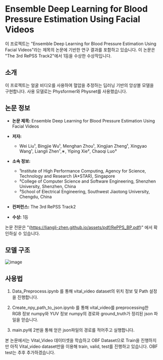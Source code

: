 # Ensemble Deep Learning for Blood Pressure Estimation Using Facial Videos

이 프로젝트는 "Ensemble Deep Learning for Blood Pressure Estimation Using Facial Videos"라는 제목의 논문에 기반한 연구 결과를 포함하고 있습니다. 이 논문은 "The 3rd RePSS Track2"에서 1등을 수상한 수상작입니다.

## 소개

이 프로젝트는 얼굴 비디오를 사용하여 혈압을 추정하는 딥러닝 기반의 앙상블 모델을 구현합니다. 사용 모델로는 Physformer와 Physnet를 사용했습니다.

## 논문 정보

- **논문 제목:** Ensemble Deep Learning for Blood Pressure Estimation Using Facial Videos
- **저자:**
  - Wei Liu¹, Bingjie Wu¹, Menghan Zhou¹, Xingjian Zheng¹, Xingyao Wang¹, Liangli Zhen¹,∗, Yiping Xie², Chaoqi Luo³

- **소속 정보:**
  - ¹Institute of High Performance Computing, Agency for Science, Technology and Research (A*STAR), Singapore
  - ²College of Computer Science and Software Engineering, Shenzhen University, Shenzhen, China
  - ³School of Electrical Engineering, Southwest Jiaotong University, Chengdu, China

- **컨퍼런스:** The 3rd RePSS Track2
- **수상:** 1등

논문 전문은 "(https://liangli-zhen.github.io/assets/pdf/RePPS_BP.pdf)" 에서 확인하실 수 있습니다.

## 모델 구조
![image](https://github.com/user-attachments/assets/a011e1c3-7a4e-459d-bffa-3dc905df0a76)


## 사용법

1. Data_Preprocess.ipynb 를 통해 vital_video dataset의 위치 정보 및 Path 설정을 진행합니다.
   
2. Create_npy_path_to_json.ipynb 를 통해 vital_video를 preprocessing한 RGB 정보 numpy와 YUV 정보 numpy의 경로와 ground_truth가 정리된 json 파일을 얻습니다.

3. main.py에 2번을 통해 얻은 json파일의 경로를 적어주고 실행합니다.

본 논문에서는 Vital_Video 데이터셋을 학습하고 OBF Dataset으로 Train을 진행하지만 아직 Vital_video dataset만을 이용해 train, valid, test를 진행하고 있습니다.
OBF test는 추후 추가하겠습니다.
